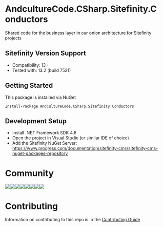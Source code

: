 # AndcultureCode.CSharp.Sitefinity.Conductors
Shared code for the business layer in our onion architecture for Sitefinity projects

## Sitefinity Version Support
- Compatibility: 13+
- Tested with: 13.2 (build 7521)

## Getting Started

This package is installed via NuGet

```
Install-Package AndcultureCode.CSharp.Sitefinity.Conductors
```

## Development Setup

* Install .NET Framework SDK 4.8
* Open the project in Visual Studio (or similar IDE of choice)
* Add the Sitefinity NuGet Server: https://www.progress.com/documentation/sitefinity-cms/sitefinity-cms-nuget-packages-repository

# Community

[![](https://sourcerer.io/fame/andCulture/AndcultureCode/AndcultureCode.CSharp.Sitefinity.Conductors/images/0)](https://sourcerer.io/fame/andCulture/AndcultureCode/AndcultureCode.CSharp.Sitefinity.Conductors/links/0)[![](https://sourcerer.io/fame/andCulture/AndcultureCode/AndcultureCode.CSharp.Sitefinity.Conductors/images/1)](https://sourcerer.io/fame/andCulture/AndcultureCode/AndcultureCode.CSharp.Sitefinity.Conductors/links/1)[![](https://sourcerer.io/fame/andCulture/AndcultureCode/AndcultureCode.CSharp.Sitefinity.Conductors/images/2)](https://sourcerer.io/fame/andCulture/AndcultureCode/AndcultureCode.CSharp.Sitefinity.Conductors/links/2)[![](https://sourcerer.io/fame/andCulture/AndcultureCode/AndcultureCode.CSharp.Sitefinity.Conductors/images/3)](https://sourcerer.io/fame/andCulture/AndcultureCode/AndcultureCode.CSharp.Sitefinity.Conductors/links/3)[![](https://sourcerer.io/fame/andCulture/AndcultureCode/AndcultureCode.CSharp.Sitefinity.Conductors/images/4)](https://sourcerer.io/fame/andCulture/AndcultureCode/AndcultureCode.CSharp.Sitefinity.Conductors/links/4)[![](https://sourcerer.io/fame/andCulture/AndcultureCode/AndcultureCode.CSharp.Sitefinity.Conductors/images/5)](https://sourcerer.io/fame/andCulture/AndcultureCode/AndcultureCode.CSharp.Sitefinity.Conductors/links/5)[![](https://sourcerer.io/fame/andCulture/AndcultureCode/AndcultureCode.CSharp.Sitefinity.Conductors/images/6)](https://sourcerer.io/fame/andCulture/AndcultureCode/AndcultureCode.CSharp.Sitefinity.Conductors/links/6)[![](https://sourcerer.io/fame/andCulture/AndcultureCode/AndcultureCode.CSharp.Sitefinity.Conductors/images/7)](https://sourcerer.io/fame/andCulture/AndcultureCode/AndcultureCode.CSharp.Sitefinity.Conductors/links/7)

# Contributing

Information on contributing to this repo is in the [Contributing Guide](CONTRIBUTING.md)